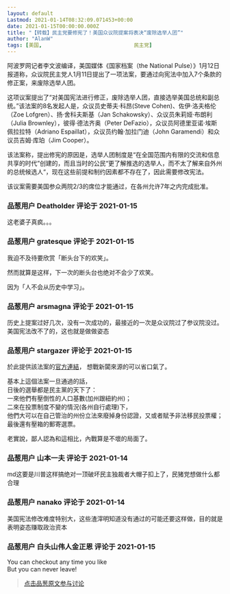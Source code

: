 ```yaml
---
layout: default
Lastmod: 2021-01-14T08:32:09.071453+00:00
date: 2021-01-15T00:00:00.000Z
title: "【转载】民主党要修宪了！美国众议院提案将表决“废除选举人团”"
author: "AlanW"
tags: [美国,								民主党]
---
```


阿波罗网记者李文波编译，美国媒体《国家档案（the National Pulse）》1月12日报道称，众议院民主党人1月11日提出了一项法案，要通过向宪法中加入7个条款的修正案，来废除选举人团。  
  
这项议案提出了“对美国宪法进行修正，废除选举人团，直接选举美国总统和副总统。”该法案的8名发起人是，众议员史蒂夫·科昂(Steve Cohen)、佐伊·洛夫格伦（Zoe Lofgren）、扬·舍科夫斯基（Jan Schakowsky）、众议员朱莉娅·布朗利（Julia Brownley），彼得·德法齐奥（Peter DeFazio），众议员阿德里亚诺·埃斯佩拉拉特（Adriano Espaillat），众议员约翰·加拉门迪（John Garamendi）和众议员吉姆·库珀（Jim Cooper）。  
  
该法案称，提出修宪的原因是，选举人团制度是“在全国范围内有限的交流和信息共享的时代”创建的，而且当时的公民“更了解推选的选举人，而不太了解来自外州的总统候选人“，现在这些前提和制约因素都不存在了，因此需要修改宪法。  
  
该议案需要美国参众两院2/3的席位才能通过，在各州允许7年之内完成批准。

            
### 品葱用户 **Deatholder** 评论于 2021-01-15
        
这老婆子真疯。。。
        


            
### 品葱用户 **gratesque** 评论于 2021-01-15
        
我迫不及待要欣赏「断头台下的欢笑」。  
  
然而就算是这样，下一次的断头台也绝对不会少了欢笑。  
  
因为「人不会从历史中学习」。
        


            
### 品葱用户 **arsmagna** 评论于 2021-01-15
        
历史上提案过好几次，没有一次成功的，最接近的一次是众议院过了参议院没过。美国宪法改不了的，这也就是做做姿态
        


            
### 品葱用户 **stargazer** 评论于 2021-01-15
        
於此提供該法案的[官方連結]( "https://www.congress.gov/bill/117th-congress/house-joint-resolution/14/text")，  
想戰新闐來源的可以省口氣了。  
  
基本上這個法案一旦通過的話，  
日後的選舉都是民主黨的天下了：  
一來他們有壓倒性的人口基數(加州跟紐約州)；  
二來在投票制度不變的情況(各州自行處理)下，  
他們大可以在自己管治的州份立法來廢掉身份認證，又或者賦予非法移民投票權；  
最後還有壓箱的郵寄選票。  
  
老實說，鄙人認為和這相比，內戰算是不壞的局面了。
        


            
### 品葱用户 **山本一夫** 评论于 2021-01-14
        
md这要是川普这样搞绝对一顶破坏民主独裁者大帽子扣上了，民猪党想做什么都合理
        


            
### 品葱用户 **nanako** 评论于 2021-01-14
        
美国宪法修改难度特别大，这些渣滓明知道没有通过的可能还要这样做，目的就是表明姿态赚取政治资本
        


            
### 品葱用户 **白头山伟人金正恩** 评论于 2021-01-15
        
You can checkout any time you like  
But you can never leave!
        






> [点击品葱原文参与讨论](https://pincong.rocks/article/28541)

